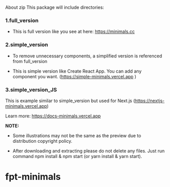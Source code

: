 About zip
This package will include directories:

### 1.full_version

- This is full version like you see at here: https://minimals.cc

### 2.simple_version

- To remove unnecessary components, a simplified version is referenced from full_version

- This is simple version like Create React App. You can add any component you want. (https://simple-minimals.vercel.app )

### 3.simple_version_JS

This is example similar to simple_version but used for Next.js (https://nextjs-minimals.vercel.app)

Learn more: https://docs-minimals.vercel.app

**NOTE:**

- Some illustrations may not be the same as the preview due to distribution copyright policy.

- After downloading and extracting please do not delete any files. Just run command npm install & npm start (or yarn install & yarn start).
# fpt-minimals
